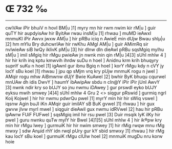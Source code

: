 # Œ 732 ‰
---
cwiVAw iPir bhuiV n hovI BM|u ]1] myry mn hir rwm nwim kir rM|u ]
guir quTY hir aupdyisAw hir ByitAw rwau insM|u ]1] rhwau ] muMD ieAwxI
mnmuKI iPir Awvx jwxw AM|u ] hir pRBu iciq n AwieE min dUjw Bwau
shlµ|u ]2] hm mYlu Bry duhcwrIAw hir rwKhu AMgI AM|u ] guir AMimRq sir
nvlwieAw siB lwQy iklivK pM|u ]3] hir dInw dIn dieAwl pRBu
sqsMgiq mylhu sM|u ] imil sMgiq hir rMgu pwieAw jn nwnk min qin rM|u
]4]3] sUhI mhlw 4 ] hir hir krih inq kptu kmwvih ihrdw suDu n
hoeI ] Anidnu krm krih bhuqyry supnY suKu n hoeI ]1] igAwnI gur ibnu
Bgiq n hoeI ] korY rMgu kdy n cVY jy locY sBu koeI ]1] rhwau ] jpu qp
sMjm vrq kry pUjw mnmuK rogu n jweI ] AMqir rogu mhw AiBmwnw dUjY
Bwie KuAweI ]2] bwhir ByK bhuqu cqurweI mnUAw dh idis DwvY ] haumY
ibAwipAw sbdu n cIn@Y iPir iPir jUnI AwvY ]3] nwnk ndir kry so bUJY
so jnu nwmu iDAwey ] gur prswdI eyko bUJY eyksu mwih smwey ]4]4]
sUhI mhlw 4 Gru 2
<> siqgur pRswid ]
gurmiq ngrI Koij KojweI ] hir hir nwmu pdwrQu pweI ]1] myrY min hir
hir sWiq vsweI ] iqsnw Agin buJI iKn AMqir guir imilAY sB BuK
gvweI ]1] rhwau ] hir gux gwvw jIvw myrI mweI ] siqguir dieAwil
gux nwmu idRVweI ]2] hau hir pRBu ipAwrw FUiF FUFweI ] sqsMgiq imil
hir rsu pweI ]3] Duir msqik lyK ilKy hir pweI ] guru nwnku quTw mylY
hir BweI ]4]1]5] sUhI mhlw 4 ] hir ik®pw kry min hir rMgu lwey ]
gurmuiK hir hir nwim smwey ]1] hir rMig rwqw mnu rMg mwxy ] sdw
Anµid rhY idn rwqI pUry gur kY sbid smwxy ]1] rhwau ] hir rMg kau locY
sBu koeI ] gurmuiK rMgu clUlw hoeI ]2] mnmuiK mugDu nru korw hoie
####
